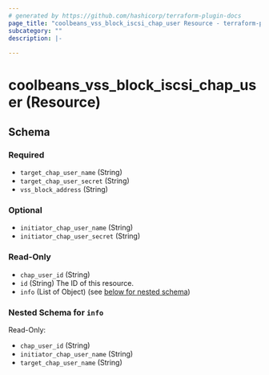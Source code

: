 ```yaml
---
# generated by https://github.com/hashicorp/terraform-plugin-docs
page_title: "coolbeans_vss_block_iscsi_chap_user Resource - terraform-provider-coolbeans"
subcategory: ""
description: |-
  
---
```


# coolbeans_vss_block_iscsi_chap_user (Resource)





<!-- schema generated by tfplugindocs -->
## Schema

### Required

- `target_chap_user_name` (String)
- `target_chap_user_secret` (String)
- `vss_block_address` (String)

### Optional

- `initiator_chap_user_name` (String)
- `initiator_chap_user_secret` (String)

### Read-Only

- `chap_user_id` (String)
- `id` (String) The ID of this resource.
- `info` (List of Object) (see [below for nested schema](#nestedatt--info))

<a id="nestedatt--info"></a>
### Nested Schema for `info`

Read-Only:

- `chap_user_id` (String)
- `initiator_chap_user_name` (String)
- `target_chap_user_name` (String)


